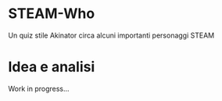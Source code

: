 # STEAM-Who
Un quiz stile Akinator circa alcuni importanti personaggi STEAM

# Idea e analisi
Work in progress...
